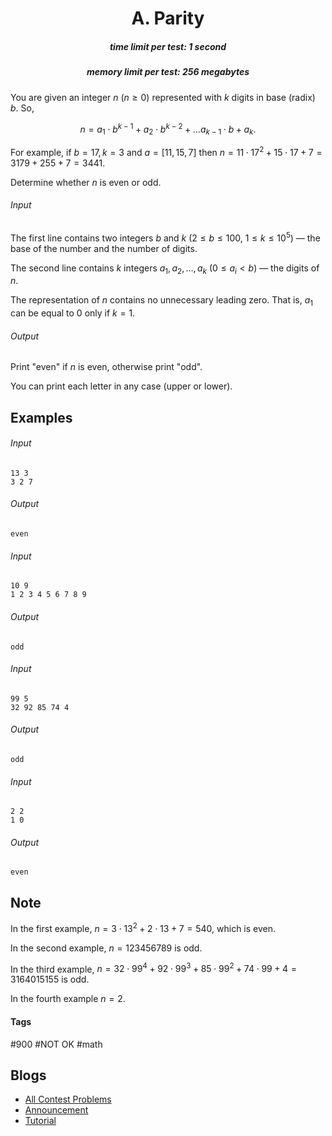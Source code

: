 <h1 style='text-align: center;'> A. Parity</h1>

<h5 style='text-align: center;'>time limit per test: 1 second</h5>
<h5 style='text-align: center;'>memory limit per test: 256 megabytes</h5>

You are given an integer $n$ ($n \ge 0$) represented with $k$ digits in base (radix) $b$. So,

$$n = a_1 \cdot b^{k-1} + a_2 \cdot b^{k-2} + \ldots a_{k-1} \cdot b + a_k.$$

For example, if $b=17, k=3$ and $a=[11, 15, 7]$ then $n=11\cdot17^2+15\cdot17+7=3179+255+7=3441$.

Determine whether $n$ is even or odd.

###### Input

The first line contains two integers $b$ and $k$ ($2\le b\le 100$, $1\le k\le 10^5$) — the base of the number and the number of digits.

The second line contains $k$ integers $a_1, a_2, \ldots, a_k$ ($0\le a_i < b$) — the digits of $n$.

The representation of $n$ contains no unnecessary leading zero. That is, $a_1$ can be equal to $0$ only if $k = 1$.

###### Output

Print "even" if $n$ is even, otherwise print "odd".

You can print each letter in any case (upper or lower).

## Examples

###### Input


```text
13 3  
3 2 7  

```
###### Output


```text
even  

```
###### Input


```text
10 9  
1 2 3 4 5 6 7 8 9  

```
###### Output


```text
odd  

```
###### Input


```text
99 5  
32 92 85 74 4  

```
###### Output


```text
odd  

```
###### Input


```text
2 2  
1 0  

```
###### Output


```text
even  

```
## Note

In the first example, $n = 3 \cdot 13^2 + 2 \cdot 13 + 7 = 540$, which is even.

In the second example, $n = 123456789$ is odd.

In the third example, $n = 32 \cdot 99^4 + 92 \cdot 99^3 + 85 \cdot 99^2 + 74 \cdot 99 + 4 = 3164015155$ is odd.

In the fourth example $n = 2$.



#### Tags 

#900 #NOT OK #math 

## Blogs
- [All Contest Problems](../Codeforces_Global_Round_1.md)
- [Announcement](../blogs/Announcement.md)
- [Tutorial](../blogs/Tutorial.md)
